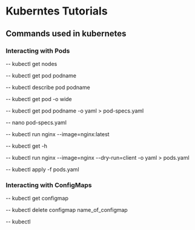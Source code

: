 # Kuberntes Tutorials

## Commands used in kubernetes

### Interacting with Pods

-- kubectl get nodes 

-- kubectl get pod podname

-- kubectl describe pod podname
 
-- kubectl get pod -o wide 
 
-- kubectl get pod podname -o yaml > pod-specs.yaml
 
-- nano pod-specs.yaml

-- kubectl run nginx --image=nginx:latest

-- kubectl get -h

-- kubectl run nginx --image=nginx --dry-run=client -o yaml > pods.yaml

-- kubectl apply -f pods.yaml

### Interacting with ConfigMaps

-- kubectl get configmap

-- kubectl delete configmap name_of_configmap

-- kubectl 
